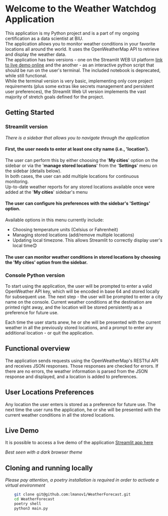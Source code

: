 # Welcome to the Weather Watchdog Application
This application is my Python project and is a part of my ongoing certification as a data scientist at BIU.   
The application allows you to monitor weather conditions in your favorite locations all around the world. It uses the OpenWeatherMap API to retrieve and display the weather data.   
The application has two versions - one on the Streamlit WEB UI platform  [link to live demo online](#live-demo)
and the another - as an interactive python script that should be run on the user's terminal.
The included notebook is deprecated, while still functional.   
While the terminal version is very basic, implementing only core project requirements (plus some extras like secrets management and persistent user preferences), the Streamlit Web UI version implements the vast majority of stretch goals defined for the project.

## Getting Started
### Streamlit version

*There is a sidebar that allows you to navigate through the application*

#### First, the user needs to enter at least one city name (i.e., 'location').
The user can perform this by either choosing the '**My cities**' option on the sidebar or via the '**manage stored locations**' from the '**Settings**' menu on the sidebar (details below).   
In both cases, the user can add multiple locations for continuous monitoring.    
Up-to-date weather reports for any stored locations available once were added at the '**My cities**' sidebar's menu

#### The user can configure his preferences with the sidebar's '**Settings**' option.    
Available options in this menu currently include:
* Choosing temperature units (Celsius or Fahrenheit)
* Managing stored locations (add/remove multiple locations)   
* Updating local timezone. This allows Streamlit to correctly display user's local time😊

#### The user can monitor weather conditions in stored locations by choosing the '**My cities**' option from the sidebar.

### Console Python version
To start using the application, the user will be prompted to enter a valid OpenWeather API key, which will be encoded in base 64 and stored locally for subsequent use.
The next step - the user will be prompted to enter a city name on the console. Current weather conditions at the destination are printed right away, and the location will be stored persistently as a preference for future use. 

Each time the user starts anew, he or she will be presented with the current weather in all the previously stored locations, and a prompt to enter any additional location - or quit the application. 

## Functional overview

The application sends requests using the OpenWeatherMap's RESTful API and receives JSON responses. Those responses are checked for errors. If there are no errors, the weather information is parsed from the JSON response and displayed, and a location is added to preferences.

## User Locations Preferences

Any location the user enters is stored as a preference for future use. The next time the user runs the application, he or she will be presented with the current weather conditions in all the stored locations.

## Live Demo

It is possible to access a live demo of the application [Streamlit app here](https://weatherforecast-guhya2ufeugzbk9fugn6y6.streamlit.app/ "Weather Watchdog")

*Best seen with a dark browser theme*

## Cloning and running locally 
*Please pay attention, a poetry installation is required in order to activate a virtual environment*
```bash
    git clone git@github.com:lmanov1/WeatherForecast.git
    cd WeatherForecast
    poetry shell
    python3 main.py